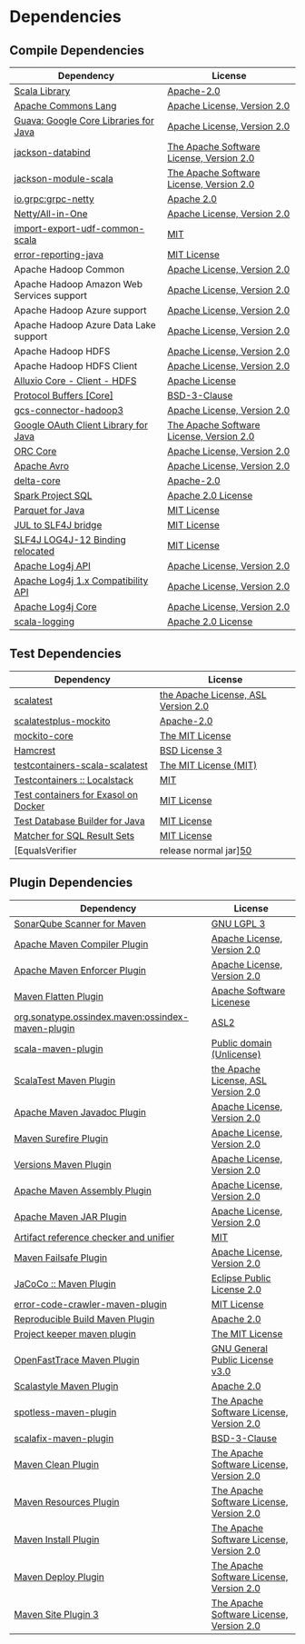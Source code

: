 <!-- @formatter:off -->
# Dependencies

## Compile Dependencies

| Dependency                                 | License                                       |
| ------------------------------------------ | --------------------------------------------- |
| [Scala Library][0]                         | [Apache-2.0][1]                               |
| [Apache Commons Lang][2]                   | [Apache License, Version 2.0][3]              |
| [Guava: Google Core Libraries for Java][4] | [Apache License, Version 2.0][5]              |
| [jackson-databind][6]                      | [The Apache Software License, Version 2.0][5] |
| [jackson-module-scala][7]                  | [The Apache Software License, Version 2.0][3] |
| [io.grpc:grpc-netty][8]                    | [Apache 2.0][9]                               |
| [Netty/All-in-One][10]                     | [Apache License, Version 2.0][1]              |
| [import-export-udf-common-scala][11]       | [MIT][12]                                     |
| [error-reporting-java][13]                 | [MIT License][14]                             |
| Apache Hadoop Common                       | [Apache License, Version 2.0][3]              |
| Apache Hadoop Amazon Web Services support  | [Apache License, Version 2.0][3]              |
| Apache Hadoop Azure support                | [Apache License, Version 2.0][3]              |
| Apache Hadoop Azure Data Lake support      | [Apache License, Version 2.0][3]              |
| Apache Hadoop HDFS                         | [Apache License, Version 2.0][3]              |
| Apache Hadoop HDFS Client                  | [Apache License, Version 2.0][3]              |
| [Alluxio Core - Client - HDFS][15]         | [Apache License][16]                          |
| [Protocol Buffers [Core]][17]              | [BSD-3-Clause][18]                            |
| [gcs-connector-hadoop3][19]                | [Apache License, Version 2.0][5]              |
| [Google OAuth Client Library for Java][20] | [The Apache Software License, Version 2.0][3] |
| [ORC Core][21]                             | [Apache License, Version 2.0][3]              |
| [Apache Avro][22]                          | [Apache License, Version 2.0][3]              |
| [delta-core][23]                           | [Apache-2.0][24]                              |
| [Spark Project SQL][25]                    | [Apache 2.0 License][26]                      |
| [Parquet for Java][27]                     | [MIT License][28]                             |
| [JUL to SLF4J bridge][29]                  | [MIT License][30]                             |
| [SLF4J LOG4J-12 Binding relocated][29]     | [MIT License][30]                             |
| [Apache Log4j API][31]                     | [Apache License, Version 2.0][3]              |
| [Apache Log4j 1.x Compatibility API][32]   | [Apache License, Version 2.0][3]              |
| [Apache Log4j Core][33]                    | [Apache License, Version 2.0][3]              |
| [scala-logging][34]                        | [Apache 2.0 License][26]                      |

## Test Dependencies

| Dependency                                 | License                                   |
| ------------------------------------------ | ----------------------------------------- |
| [scalatest][35]                            | [the Apache License, ASL Version 2.0][24] |
| [scalatestplus-mockito][36]                | [Apache-2.0][24]                          |
| [mockito-core][37]                         | [The MIT License][38]                     |
| [Hamcrest][39]                             | [BSD License 3][40]                       |
| [testcontainers-scala-scalatest][41]       | [The MIT License (MIT)][12]               |
| [Testcontainers :: Localstack][42]         | [MIT][43]                                 |
| [Test containers for Exasol on Docker][44] | [MIT License][45]                         |
| [Test Database Builder for Java][46]       | [MIT License][47]                         |
| [Matcher for SQL Result Sets][48]          | [MIT License][49]                         |
| [EqualsVerifier | release normal jar][50]  | [Apache License, Version 2.0][3]          |

## Plugin Dependencies

| Dependency                                              | License                                       |
| ------------------------------------------------------- | --------------------------------------------- |
| [SonarQube Scanner for Maven][51]                       | [GNU LGPL 3][52]                              |
| [Apache Maven Compiler Plugin][53]                      | [Apache License, Version 2.0][3]              |
| [Apache Maven Enforcer Plugin][54]                      | [Apache License, Version 2.0][3]              |
| [Maven Flatten Plugin][55]                              | [Apache Software Licenese][5]                 |
| [org.sonatype.ossindex.maven:ossindex-maven-plugin][56] | [ASL2][5]                                     |
| [scala-maven-plugin][57]                                | [Public domain (Unlicense)][58]               |
| [ScalaTest Maven Plugin][59]                            | [the Apache License, ASL Version 2.0][24]     |
| [Apache Maven Javadoc Plugin][60]                       | [Apache License, Version 2.0][3]              |
| [Maven Surefire Plugin][61]                             | [Apache License, Version 2.0][3]              |
| [Versions Maven Plugin][62]                             | [Apache License, Version 2.0][3]              |
| [Apache Maven Assembly Plugin][63]                      | [Apache License, Version 2.0][3]              |
| [Apache Maven JAR Plugin][64]                           | [Apache License, Version 2.0][3]              |
| [Artifact reference checker and unifier][65]            | [MIT][12]                                     |
| [Maven Failsafe Plugin][66]                             | [Apache License, Version 2.0][3]              |
| [JaCoCo :: Maven Plugin][67]                            | [Eclipse Public License 2.0][68]              |
| [error-code-crawler-maven-plugin][69]                   | [MIT License][70]                             |
| [Reproducible Build Maven Plugin][71]                   | [Apache 2.0][5]                               |
| [Project keeper maven plugin][72]                       | [The MIT License][73]                         |
| [OpenFastTrace Maven Plugin][74]                        | [GNU General Public License v3.0][75]         |
| [Scalastyle Maven Plugin][76]                           | [Apache 2.0][26]                              |
| [spotless-maven-plugin][77]                             | [The Apache Software License, Version 2.0][3] |
| [scalafix-maven-plugin][78]                             | [BSD-3-Clause][18]                            |
| [Maven Clean Plugin][79]                                | [The Apache Software License, Version 2.0][5] |
| [Maven Resources Plugin][80]                            | [The Apache Software License, Version 2.0][5] |
| [Maven Install Plugin][81]                              | [The Apache Software License, Version 2.0][5] |
| [Maven Deploy Plugin][82]                               | [The Apache Software License, Version 2.0][5] |
| [Maven Site Plugin 3][83]                               | [The Apache Software License, Version 2.0][5] |

[0]: https://www.scala-lang.org/
[1]: https://www.apache.org/licenses/LICENSE-2.0
[2]: https://commons.apache.org/proper/commons-lang/
[3]: https://www.apache.org/licenses/LICENSE-2.0.txt
[4]: https://github.com/google/guava
[5]: http://www.apache.org/licenses/LICENSE-2.0.txt
[6]: http://github.com/FasterXML/jackson
[7]: https://github.com/FasterXML/jackson-module-scala
[8]: https://github.com/grpc/grpc-java
[9]: https://opensource.org/licenses/Apache-2.0
[10]: https://netty.io/
[11]: https://github.com/exasol/import-export-udf-common-scala
[12]: https://opensource.org/licenses/MIT
[13]: https://github.com/exasol/error-reporting-java/
[14]: https://github.com/exasol/error-reporting-java/blob/main/LICENSE
[15]: https://www.alluxio.io
[16]: https://github.com/alluxio/alluxio/blob/master/LICENSE
[17]: https://github.com/protocolbuffers/protobuf/tree/main/java
[18]: https://opensource.org/licenses/BSD-3-Clause
[19]: https://github.com/GoogleCloudDataproc/hadoop-connectors/tree/master/gcs
[20]: https://github.com/googleapis/google-oauth-java-client
[21]: https://orc.apache.org/
[22]: https://avro.apache.org
[23]: https://delta.io/
[24]: http://www.apache.org/licenses/LICENSE-2.0
[25]: https://spark.apache.org/
[26]: http://www.apache.org/licenses/LICENSE-2.0.html
[27]: https://github.com/exasol/parquet-io-java/
[28]: https://github.com/exasol/parquet-io-java/blob/main/LICENSE
[29]: http://www.slf4j.org
[30]: http://www.opensource.org/licenses/mit-license.php
[31]: https://logging.apache.org/log4j/2.x/log4j-api/
[32]: https://logging.apache.org/log4j/2.x/log4j-1.2-api/
[33]: https://logging.apache.org/log4j/2.x/log4j-core/
[34]: https://github.com/lightbend/scala-logging
[35]: http://www.scalatest.org
[36]: https://github.com/scalatest/scalatestplus-mockito
[37]: https://github.com/mockito/mockito
[38]: https://github.com/mockito/mockito/blob/main/LICENSE
[39]: http://hamcrest.org/JavaHamcrest/
[40]: http://opensource.org/licenses/BSD-3-Clause
[41]: https://github.com/testcontainers/testcontainers-scala
[42]: https://testcontainers.org
[43]: http://opensource.org/licenses/MIT
[44]: https://github.com/exasol/exasol-testcontainers/
[45]: https://github.com/exasol/exasol-testcontainers/blob/main/LICENSE
[46]: https://github.com/exasol/test-db-builder-java/
[47]: https://github.com/exasol/test-db-builder-java/blob/main/LICENSE
[48]: https://github.com/exasol/hamcrest-resultset-matcher/
[49]: https://github.com/exasol/hamcrest-resultset-matcher/blob/main/LICENSE
[50]: https://www.jqno.nl/equalsverifier
[51]: http://sonarsource.github.io/sonar-scanner-maven/
[52]: http://www.gnu.org/licenses/lgpl.txt
[53]: https://maven.apache.org/plugins/maven-compiler-plugin/
[54]: https://maven.apache.org/enforcer/maven-enforcer-plugin/
[55]: https://www.mojohaus.org/flatten-maven-plugin/
[56]: https://sonatype.github.io/ossindex-maven/maven-plugin/
[57]: http://github.com/davidB/scala-maven-plugin
[58]: http://unlicense.org/
[59]: https://github.com/scalatest/scalatest-maven-plugin
[60]: https://maven.apache.org/plugins/maven-javadoc-plugin/
[61]: https://maven.apache.org/surefire/maven-surefire-plugin/
[62]: http://www.mojohaus.org/versions-maven-plugin/
[63]: https://maven.apache.org/plugins/maven-assembly-plugin/
[64]: https://maven.apache.org/plugins/maven-jar-plugin/
[65]: https://github.com/exasol/artifact-reference-checker-maven-plugin
[66]: https://maven.apache.org/surefire/maven-failsafe-plugin/
[67]: https://www.jacoco.org/jacoco/trunk/doc/maven.html
[68]: https://www.eclipse.org/legal/epl-2.0/
[69]: https://github.com/exasol/error-code-crawler-maven-plugin/
[70]: https://github.com/exasol/error-code-crawler-maven-plugin/blob/main/LICENSE
[71]: http://zlika.github.io/reproducible-build-maven-plugin
[72]: https://github.com/exasol/project-keeper/
[73]: https://github.com/exasol/project-keeper/blob/main/LICENSE
[74]: https://github.com/itsallcode/openfasttrace-maven-plugin
[75]: https://www.gnu.org/licenses/gpl-3.0.html
[76]: http://www.scalastyle.org
[77]: https://github.com/diffplug/spotless
[78]: https://github.com/evis/scalafix-maven-plugin
[79]: http://maven.apache.org/plugins/maven-clean-plugin/
[80]: http://maven.apache.org/plugins/maven-resources-plugin/
[81]: http://maven.apache.org/plugins/maven-install-plugin/
[82]: http://maven.apache.org/plugins/maven-deploy-plugin/
[83]: http://maven.apache.org/plugins/maven-site-plugin/
